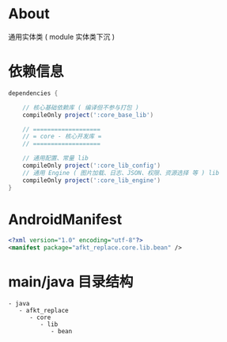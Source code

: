 
# About

通用实体类 ( module 实体类下沉 )

# 依赖信息

```groovy
dependencies {

    // 核心基础依赖库 ( 编译但不参与打包 )
    compileOnly project(':core_base_lib')

    // ===================
    // = core - 核心开发库 =
    // ===================

    // 通用配置、常量 lib
    compileOnly project(':core_lib_config')
    // 通用 Engine ( 图片加载、日志、JSON、权限、资源选择 等 ) lib
    compileOnly project(':core_lib_engine')
}
```

# AndroidManifest

```xml
<?xml version="1.0" encoding="utf-8"?>
<manifest package="afkt_replace.core.lib.bean" />
```

# main/java 目录结构

```
- java                        
   - afkt_replace             
      - core                  
         - lib                
            - bean            
```

